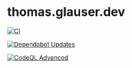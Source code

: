 # thomas.glauser.dev

[![CI](https://github.com/thomasglauser/thomas.glauser.dev/actions/workflows/ci.yml/badge.svg)](https://github.com/thomasglauser/thomas.glauser.dev/actions/workflows/ci.yml)

[![Dependabot Updates](https://github.com/thomasglauser/thomas.glauser.dev/actions/workflows/dependabot/dependabot-updates/badge.svg)](https://github.com/thomasglauser/thomas.glauser.dev/actions/workflows/dependabot/dependabot-updates)

[![CodeQL Advanced](https://github.com/thomasglauser/thomas.glauser.dev/actions/workflows/codeql.yml/badge.svg)](https://github.com/thomasglauser/thomas.glauser.dev/actions/workflows/codeql.yml)
